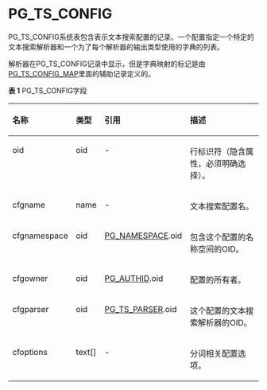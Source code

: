 # PG\_TS\_CONFIG

PG\_TS\_CONFIG系统表包含表示文本搜索配置的记录。一个配置指定一个特定的文本搜索解析器和一个为了每个解析器的输出类型使用的字典的列表。

解析器在PG\_TS\_CONFIG记录中显示，但是字典映射的标记是由[PG\_TS\_CONFIG\_MAP](PG_TS_CONFIG_MAP.md)里面的辅助记录定义的。

**表 1**  PG\_TS\_CONFIG字段

<a name="zh-cn_topic_0283137061_zh-cn_topic_0237122322_zh-cn_topic_0059777865_t7d4125c0d1694892922506cc2893f1c4"></a>
<table><thead align="left"><tr id="zh-cn_topic_0283137061_zh-cn_topic_0237122322_zh-cn_topic_0059777865_r9f1b81201b494d5da62b12f79da964e6"><th class="cellrowborder" valign="top" width="18.8%" id="mcps1.2.5.1.1"><p id="zh-cn_topic_0283137061_zh-cn_topic_0237122322_zh-cn_topic_0059777865_a530082c6d8a34c1ca1f5589c9c6e1c8f"><a name="zh-cn_topic_0283137061_zh-cn_topic_0237122322_zh-cn_topic_0059777865_a530082c6d8a34c1ca1f5589c9c6e1c8f"></a><a name="zh-cn_topic_0283137061_zh-cn_topic_0237122322_zh-cn_topic_0059777865_a530082c6d8a34c1ca1f5589c9c6e1c8f"></a>名称</p>
</th>
<th class="cellrowborder" valign="top" width="8.83%" id="mcps1.2.5.1.2"><p id="zh-cn_topic_0283137061_zh-cn_topic_0237122322_zh-cn_topic_0059777865_a766ace0e23724de0a9d9a83ed7dcd583"><a name="zh-cn_topic_0283137061_zh-cn_topic_0237122322_zh-cn_topic_0059777865_a766ace0e23724de0a9d9a83ed7dcd583"></a><a name="zh-cn_topic_0283137061_zh-cn_topic_0237122322_zh-cn_topic_0059777865_a766ace0e23724de0a9d9a83ed7dcd583"></a>类型</p>
</th>
<th class="cellrowborder" valign="top" width="28.57%" id="mcps1.2.5.1.3"><p id="zh-cn_topic_0283137061_zh-cn_topic_0237122322_zh-cn_topic_0059777865_aa4290714d72e4edd8c2878189ec3a1a3"><a name="zh-cn_topic_0283137061_zh-cn_topic_0237122322_zh-cn_topic_0059777865_aa4290714d72e4edd8c2878189ec3a1a3"></a><a name="zh-cn_topic_0283137061_zh-cn_topic_0237122322_zh-cn_topic_0059777865_aa4290714d72e4edd8c2878189ec3a1a3"></a>引用</p>
</th>
<th class="cellrowborder" valign="top" width="43.8%" id="mcps1.2.5.1.4"><p id="zh-cn_topic_0283137061_zh-cn_topic_0237122322_zh-cn_topic_0059777865_a0cee4a637c9747af93b3407e514bf9e9"><a name="zh-cn_topic_0283137061_zh-cn_topic_0237122322_zh-cn_topic_0059777865_a0cee4a637c9747af93b3407e514bf9e9"></a><a name="zh-cn_topic_0283137061_zh-cn_topic_0237122322_zh-cn_topic_0059777865_a0cee4a637c9747af93b3407e514bf9e9"></a>描述</p>
</th>
</tr>
</thead>
<tbody><tr id="zh-cn_topic_0283137061_zh-cn_topic_0237122322_zh-cn_topic_0059777865_r53fa00fbfb6846b2b6b1e99f8c41fe17"><td class="cellrowborder" valign="top" width="18.8%" headers="mcps1.2.5.1.1 "><p id="zh-cn_topic_0283137061_zh-cn_topic_0237122322_zh-cn_topic_0059777865_a8ea38475e5fa47bbbebf1a381d056311"><a name="zh-cn_topic_0283137061_zh-cn_topic_0237122322_zh-cn_topic_0059777865_a8ea38475e5fa47bbbebf1a381d056311"></a><a name="zh-cn_topic_0283137061_zh-cn_topic_0237122322_zh-cn_topic_0059777865_a8ea38475e5fa47bbbebf1a381d056311"></a>oid</p>
</td>
<td class="cellrowborder" valign="top" width="8.83%" headers="mcps1.2.5.1.2 "><p id="zh-cn_topic_0283137061_zh-cn_topic_0237122322_zh-cn_topic_0059777865_a8a94ca43cd49468390cf9fb1e0479d97"><a name="zh-cn_topic_0283137061_zh-cn_topic_0237122322_zh-cn_topic_0059777865_a8a94ca43cd49468390cf9fb1e0479d97"></a><a name="zh-cn_topic_0283137061_zh-cn_topic_0237122322_zh-cn_topic_0059777865_a8a94ca43cd49468390cf9fb1e0479d97"></a>oid</p>
</td>
<td class="cellrowborder" valign="top" width="28.57%" headers="mcps1.2.5.1.3 "><p id="zh-cn_topic_0283137061_zh-cn_topic_0237122322_zh-cn_topic_0059777865_ae1565a68bc7e4be192affba7454a995c"><a name="zh-cn_topic_0283137061_zh-cn_topic_0237122322_zh-cn_topic_0059777865_ae1565a68bc7e4be192affba7454a995c"></a><a name="zh-cn_topic_0283137061_zh-cn_topic_0237122322_zh-cn_topic_0059777865_ae1565a68bc7e4be192affba7454a995c"></a>-</p>
</td>
<td class="cellrowborder" valign="top" width="43.8%" headers="mcps1.2.5.1.4 "><p id="zh-cn_topic_0283137061_zh-cn_topic_0237122322_zh-cn_topic_0059777865_abc0c112f586341b4b9c3b694538c1f1f"><a name="zh-cn_topic_0283137061_zh-cn_topic_0237122322_zh-cn_topic_0059777865_abc0c112f586341b4b9c3b694538c1f1f"></a><a name="zh-cn_topic_0283137061_zh-cn_topic_0237122322_zh-cn_topic_0059777865_abc0c112f586341b4b9c3b694538c1f1f"></a>行标识符（隐含属性，必须明确选择）。</p>
</td>
</tr>
<tr id="zh-cn_topic_0283137061_zh-cn_topic_0237122322_zh-cn_topic_0059777865_re8e6aa92472c4d659170ea334dc4a469"><td class="cellrowborder" valign="top" width="18.8%" headers="mcps1.2.5.1.1 "><p id="zh-cn_topic_0283137061_zh-cn_topic_0237122322_zh-cn_topic_0059777865_a5d353778768d494682e120a6ac19f9b2"><a name="zh-cn_topic_0283137061_zh-cn_topic_0237122322_zh-cn_topic_0059777865_a5d353778768d494682e120a6ac19f9b2"></a><a name="zh-cn_topic_0283137061_zh-cn_topic_0237122322_zh-cn_topic_0059777865_a5d353778768d494682e120a6ac19f9b2"></a>cfgname</p>
</td>
<td class="cellrowborder" valign="top" width="8.83%" headers="mcps1.2.5.1.2 "><p id="zh-cn_topic_0283137061_zh-cn_topic_0237122322_zh-cn_topic_0059777865_a8104f2f167ac4632b6e107452b04a591"><a name="zh-cn_topic_0283137061_zh-cn_topic_0237122322_zh-cn_topic_0059777865_a8104f2f167ac4632b6e107452b04a591"></a><a name="zh-cn_topic_0283137061_zh-cn_topic_0237122322_zh-cn_topic_0059777865_a8104f2f167ac4632b6e107452b04a591"></a>name</p>
</td>
<td class="cellrowborder" valign="top" width="28.57%" headers="mcps1.2.5.1.3 "><p id="zh-cn_topic_0283137061_zh-cn_topic_0237122322_zh-cn_topic_0059777865_a67a29101233543db9cee25aeaba12086"><a name="zh-cn_topic_0283137061_zh-cn_topic_0237122322_zh-cn_topic_0059777865_a67a29101233543db9cee25aeaba12086"></a><a name="zh-cn_topic_0283137061_zh-cn_topic_0237122322_zh-cn_topic_0059777865_a67a29101233543db9cee25aeaba12086"></a>-</p>
</td>
<td class="cellrowborder" valign="top" width="43.8%" headers="mcps1.2.5.1.4 "><p id="zh-cn_topic_0283137061_zh-cn_topic_0237122322_zh-cn_topic_0059777865_a7a1659a0b41442d3aa67ed669faeae0a"><a name="zh-cn_topic_0283137061_zh-cn_topic_0237122322_zh-cn_topic_0059777865_a7a1659a0b41442d3aa67ed669faeae0a"></a><a name="zh-cn_topic_0283137061_zh-cn_topic_0237122322_zh-cn_topic_0059777865_a7a1659a0b41442d3aa67ed669faeae0a"></a>文本搜索配置名。</p>
</td>
</tr>
<tr id="zh-cn_topic_0283137061_zh-cn_topic_0237122322_zh-cn_topic_0059777865_rb468b157f57f4d02af431576dfacd638"><td class="cellrowborder" valign="top" width="18.8%" headers="mcps1.2.5.1.1 "><p id="zh-cn_topic_0283137061_zh-cn_topic_0237122322_zh-cn_topic_0059777865_a8f0722b5cdc9407497a872d4bc0742b7"><a name="zh-cn_topic_0283137061_zh-cn_topic_0237122322_zh-cn_topic_0059777865_a8f0722b5cdc9407497a872d4bc0742b7"></a><a name="zh-cn_topic_0283137061_zh-cn_topic_0237122322_zh-cn_topic_0059777865_a8f0722b5cdc9407497a872d4bc0742b7"></a>cfgnamespace</p>
</td>
<td class="cellrowborder" valign="top" width="8.83%" headers="mcps1.2.5.1.2 "><p id="zh-cn_topic_0283137061_zh-cn_topic_0237122322_zh-cn_topic_0059777865_a621974a019e04c9dbd716ed2d3bc4247"><a name="zh-cn_topic_0283137061_zh-cn_topic_0237122322_zh-cn_topic_0059777865_a621974a019e04c9dbd716ed2d3bc4247"></a><a name="zh-cn_topic_0283137061_zh-cn_topic_0237122322_zh-cn_topic_0059777865_a621974a019e04c9dbd716ed2d3bc4247"></a>oid</p>
</td>
<td class="cellrowborder" valign="top" width="28.57%" headers="mcps1.2.5.1.3 "><p id="zh-cn_topic_0283137061_zh-cn_topic_0237122322_zh-cn_topic_0059777865_a384d18f44b84433fb2d46eb5f17d22e0"><a name="zh-cn_topic_0283137061_zh-cn_topic_0237122322_zh-cn_topic_0059777865_a384d18f44b84433fb2d46eb5f17d22e0"></a><a name="zh-cn_topic_0283137061_zh-cn_topic_0237122322_zh-cn_topic_0059777865_a384d18f44b84433fb2d46eb5f17d22e0"></a><a href="PG_NAMESPACE.md">PG_NAMESPACE</a>.oid</p>
</td>
<td class="cellrowborder" valign="top" width="43.8%" headers="mcps1.2.5.1.4 "><p id="zh-cn_topic_0283137061_zh-cn_topic_0237122322_zh-cn_topic_0059777865_a990265c7f60e4081bd1388f27481d66b"><a name="zh-cn_topic_0283137061_zh-cn_topic_0237122322_zh-cn_topic_0059777865_a990265c7f60e4081bd1388f27481d66b"></a><a name="zh-cn_topic_0283137061_zh-cn_topic_0237122322_zh-cn_topic_0059777865_a990265c7f60e4081bd1388f27481d66b"></a>包含这个配置的名称空间的OID。</p>
</td>
</tr>
<tr id="zh-cn_topic_0283137061_zh-cn_topic_0237122322_zh-cn_topic_0059777865_r085c59884a9d43abbc0690eb49b1f246"><td class="cellrowborder" valign="top" width="18.8%" headers="mcps1.2.5.1.1 "><p id="zh-cn_topic_0283137061_zh-cn_topic_0237122322_zh-cn_topic_0059777865_ab9d43fc9e56a48fcba47f99bddca8276"><a name="zh-cn_topic_0283137061_zh-cn_topic_0237122322_zh-cn_topic_0059777865_ab9d43fc9e56a48fcba47f99bddca8276"></a><a name="zh-cn_topic_0283137061_zh-cn_topic_0237122322_zh-cn_topic_0059777865_ab9d43fc9e56a48fcba47f99bddca8276"></a>cfgowner</p>
</td>
<td class="cellrowborder" valign="top" width="8.83%" headers="mcps1.2.5.1.2 "><p id="zh-cn_topic_0283137061_zh-cn_topic_0237122322_zh-cn_topic_0059777865_a66bad1293c7348cca7cada4a432eec62"><a name="zh-cn_topic_0283137061_zh-cn_topic_0237122322_zh-cn_topic_0059777865_a66bad1293c7348cca7cada4a432eec62"></a><a name="zh-cn_topic_0283137061_zh-cn_topic_0237122322_zh-cn_topic_0059777865_a66bad1293c7348cca7cada4a432eec62"></a>oid</p>
</td>
<td class="cellrowborder" valign="top" width="28.57%" headers="mcps1.2.5.1.3 "><p id="zh-cn_topic_0283137061_zh-cn_topic_0237122322_zh-cn_topic_0059777865_a8300b5c10663457ea2a0ef373131be33"><a name="zh-cn_topic_0283137061_zh-cn_topic_0237122322_zh-cn_topic_0059777865_a8300b5c10663457ea2a0ef373131be33"></a><a name="zh-cn_topic_0283137061_zh-cn_topic_0237122322_zh-cn_topic_0059777865_a8300b5c10663457ea2a0ef373131be33"></a><a href="PG_AUTHID.md">PG_AUTHID</a>.oid</p>
</td>
<td class="cellrowborder" valign="top" width="43.8%" headers="mcps1.2.5.1.4 "><p id="zh-cn_topic_0283137061_zh-cn_topic_0237122322_zh-cn_topic_0059777865_a175fdc8880134af692531a595d92b38e"><a name="zh-cn_topic_0283137061_zh-cn_topic_0237122322_zh-cn_topic_0059777865_a175fdc8880134af692531a595d92b38e"></a><a name="zh-cn_topic_0283137061_zh-cn_topic_0237122322_zh-cn_topic_0059777865_a175fdc8880134af692531a595d92b38e"></a>配置的所有者。</p>
</td>
</tr>
<tr id="zh-cn_topic_0283137061_zh-cn_topic_0237122322_zh-cn_topic_0059777865_r0e1c79b787f9473a8dab9a9e0dac2767"><td class="cellrowborder" valign="top" width="18.8%" headers="mcps1.2.5.1.1 "><p id="zh-cn_topic_0283137061_zh-cn_topic_0237122322_zh-cn_topic_0059777865_a81ce00d6103b4d6eac4328a0a605d353"><a name="zh-cn_topic_0283137061_zh-cn_topic_0237122322_zh-cn_topic_0059777865_a81ce00d6103b4d6eac4328a0a605d353"></a><a name="zh-cn_topic_0283137061_zh-cn_topic_0237122322_zh-cn_topic_0059777865_a81ce00d6103b4d6eac4328a0a605d353"></a>cfgparser</p>
</td>
<td class="cellrowborder" valign="top" width="8.83%" headers="mcps1.2.5.1.2 "><p id="zh-cn_topic_0283137061_zh-cn_topic_0237122322_zh-cn_topic_0059777865_aa081edb5582b4377a6e6253010eab639"><a name="zh-cn_topic_0283137061_zh-cn_topic_0237122322_zh-cn_topic_0059777865_aa081edb5582b4377a6e6253010eab639"></a><a name="zh-cn_topic_0283137061_zh-cn_topic_0237122322_zh-cn_topic_0059777865_aa081edb5582b4377a6e6253010eab639"></a>oid</p>
</td>
<td class="cellrowborder" valign="top" width="28.57%" headers="mcps1.2.5.1.3 "><p id="zh-cn_topic_0283137061_zh-cn_topic_0237122322_zh-cn_topic_0059777865_a9f3cd4b3cd8a409daff143acc6c88666"><a name="zh-cn_topic_0283137061_zh-cn_topic_0237122322_zh-cn_topic_0059777865_a9f3cd4b3cd8a409daff143acc6c88666"></a><a name="zh-cn_topic_0283137061_zh-cn_topic_0237122322_zh-cn_topic_0059777865_a9f3cd4b3cd8a409daff143acc6c88666"></a><a href="PG_TS_PARSER.md">PG_TS_PARSER</a>.oid</p>
</td>
<td class="cellrowborder" valign="top" width="43.8%" headers="mcps1.2.5.1.4 "><p id="zh-cn_topic_0283137061_zh-cn_topic_0237122322_zh-cn_topic_0059777865_a6c8eea38d2e3466baab8fd18aa79a3d3"><a name="zh-cn_topic_0283137061_zh-cn_topic_0237122322_zh-cn_topic_0059777865_a6c8eea38d2e3466baab8fd18aa79a3d3"></a><a name="zh-cn_topic_0283137061_zh-cn_topic_0237122322_zh-cn_topic_0059777865_a6c8eea38d2e3466baab8fd18aa79a3d3"></a>这个配置的文本搜索解析器的OID。</p>
</td>
</tr>
<tr id="zh-cn_topic_0283137061_zh-cn_topic_0237122322_zh-cn_topic_0059777865_r80e63e253e4b4421bfe47698225ec683"><td class="cellrowborder" valign="top" width="18.8%" headers="mcps1.2.5.1.1 "><p id="zh-cn_topic_0283137061_zh-cn_topic_0237122322_zh-cn_topic_0059777865_a89492450bf674d1aa204a3ebe577c061"><a name="zh-cn_topic_0283137061_zh-cn_topic_0237122322_zh-cn_topic_0059777865_a89492450bf674d1aa204a3ebe577c061"></a><a name="zh-cn_topic_0283137061_zh-cn_topic_0237122322_zh-cn_topic_0059777865_a89492450bf674d1aa204a3ebe577c061"></a>cfoptions</p>
</td>
<td class="cellrowborder" valign="top" width="8.83%" headers="mcps1.2.5.1.2 "><p id="zh-cn_topic_0283137061_zh-cn_topic_0237122322_zh-cn_topic_0059777865_acb98bec1c01f46dba424d6dad57a74fc"><a name="zh-cn_topic_0283137061_zh-cn_topic_0237122322_zh-cn_topic_0059777865_acb98bec1c01f46dba424d6dad57a74fc"></a><a name="zh-cn_topic_0283137061_zh-cn_topic_0237122322_zh-cn_topic_0059777865_acb98bec1c01f46dba424d6dad57a74fc"></a>text[]</p>
</td>
<td class="cellrowborder" valign="top" width="28.57%" headers="mcps1.2.5.1.3 "><p id="zh-cn_topic_0283137061_zh-cn_topic_0237122322_zh-cn_topic_0059777865_acc0b22cc5a094e60b81d50bde82659e3"><a name="zh-cn_topic_0283137061_zh-cn_topic_0237122322_zh-cn_topic_0059777865_acc0b22cc5a094e60b81d50bde82659e3"></a><a name="zh-cn_topic_0283137061_zh-cn_topic_0237122322_zh-cn_topic_0059777865_acc0b22cc5a094e60b81d50bde82659e3"></a>-</p>
</td>
<td class="cellrowborder" valign="top" width="43.8%" headers="mcps1.2.5.1.4 "><p id="zh-cn_topic_0283137061_zh-cn_topic_0237122322_zh-cn_topic_0059777865_af9b457a2879e4827b8385b862eda823d"><a name="zh-cn_topic_0283137061_zh-cn_topic_0237122322_zh-cn_topic_0059777865_af9b457a2879e4827b8385b862eda823d"></a><a name="zh-cn_topic_0283137061_zh-cn_topic_0237122322_zh-cn_topic_0059777865_af9b457a2879e4827b8385b862eda823d"></a>分词相关配置选项。</p>
</td>
</tr>
</tbody>
</table>
